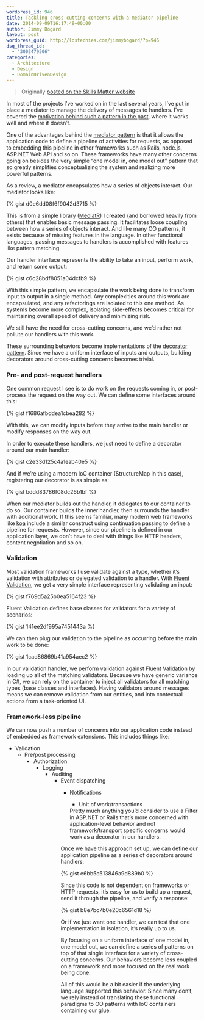 ```yaml
---
wordpress_id: 946
title: Tackling cross-cutting concerns with a mediator pipeline
date: 2014-09-09T16:17:49+00:00
author: Jimmy Bogard
layout: post
wordpress_guid: http://lostechies.com/jimmybogard/?p=946
dsq_thread_id:
  - "3002479506"
categories:
  - Architecture
  - Design
  - DomainDrivenDesign
---
```

> Originally [posted on the Skills Matter website](http://blog.skillsmatter.com/2014/08/29/one-model-in-one-model-out/)

In most of the projects I’ve worked on in the last several years, I’ve put in place a mediator to manage the delivery of messages to handlers. I’ve covered the [motivation behind such a pattern in the past](https://lostechies.com/jimmybogard/2013/12/19/put-your-controllers-on-a-diet-posts-and-commands/), where it works well and where it doesn’t.

One of the advantages behind the [mediator pattern](http://en.wikipedia.org/wiki/Mediator_pattern) is that it allows the application code to define a pipeline of activities for requests, as opposed to embedding this pipeline in other frameworks such as Rails, node.js, ASP.NET Web API and so on. These frameworks have many other concerns going on besides the very simple “one model in, one model out” pattern that so greatly simplifies conceptualizing the system and realizing more powerful patterns.

As a review, a mediator encapsulates how a series of objects interact. Our mediator looks like:

{% gist d0e6dd08f6f9042d3715 %}

This is from a simple library ([MediatR](https://github.com/jbogard/MediatR)) I created (and borrowed heavily from others) that enables basic message passing. It facilitates loose coupling between how a series of objects interact. And like many OO patterns, it exists because of missing features in the language. In other functional languages, passing messages to handlers is accomplished with features like pattern matching.

Our handler interface represents the ability to take an input, perform work, and return some output:

{% gist c6c28bdf8051a04dcfb9 %}

With this simple pattern, we encapsulate the work being done to transform input to output in a single method. Any complexities around this work are encapsulated, and any refactorings are isolated to this one method. As systems become more complex, isolating side-effects becomes critical for maintaining overall speed of delivery and minimizing risk.

We still have the need for cross-cutting concerns, and we’d rather not pollute our handlers with this work.

These surrounding behaviors become implementations of the [decorator pattern](http://en.wikipedia.org/wiki/Decorator_pattern). Since we have a uniform interface of inputs and outputs, building decorators around cross-cutting concerns becomes trivial.

### Pre- and post-request handlers

One common request I see is to do work on the requests coming in, or post-process the request on the way out. We can define some interfaces around this:

{% gist f1686afbddea1cbea282 %}

With this, we can modify inputs before they arrive to the main handler or modify responses on the way out.

In order to execute these handlers, we just need to define a decorator around our main handler:

{% gist c2e33d125c4a1eab40e5 %}

And if we’re using a modern IoC container (StructureMap in this case), registering our decorator is as simple as:

{% gist bddd83786f08dc26b1bf %}

When our mediator builds out the handler, it delegates to our container to do so. Our container builds the inner handler, then surrounds the handler with additional work. If this seems familiar, many modern web frameworks like [koa](http://koajs.com/) include a similar construct using continuation passing to define a pipeline for requests. However, since our pipeline is defined in our application layer, we don’t have to deal with things like HTTP headers, content negotiation and so on.

### Validation

Most validation frameworks I use validate against a type, whether it’s validation with attributes or delegated validation to a handler. With [Fluent Validation](https://fluentvalidation.codeplex.com/), we get a very simple interface representing validating an input:

{% gist f769d5a25b0ea5164f23 %}

Fluent Validation defines base classes for validators for a variety of scenarios:

{% gist 141ee2df995a7451443a %}

We can then plug our validation to the pipeline as occurring before the main work to be done:

{% gist 1cad86869b41a954aec2 %}

In our validation handler, we perform validation against Fluent Validation by loading up all of the matching validators. Because we have generic variance in C#, we can rely on the container to inject all validators for all matching types (base classes and interfaces). Having validators around messages means we can remove validation from our entities, and into contextual actions from a task-oriented UI.

### Framework-less pipeline

We can now push a number of concerns into our application code instead of embedded as framework extensions. This includes things like:

  * Validation 
      * Pre/post processing 
          * Authorization 
              * Logging 
                  * Auditing 
                      * Event dispatching 
                          * Notifications 
                              * Unit of work/transactions</ul> 
                            Pretty much anything you’d consider to use a Filter in ASP.NET or Rails that’s more concerned with application-level behavior and not framework/transport specific concerns would work as a decorator in our handlers.
                            
                            Once we have this approach set up, we can define our application pipeline as a series of decorators around handlers:
                            
                            {% gist e6bb5c513846a9d889b0 %}
                            
                            Since this code is not dependent on frameworks or HTTP requests, it’s easy for us to build up a request, send it through the pipeline, and verify a response:
                            
                            {% gist b8e7bc7b0e20c6561d18 %}
                            
                            Or if we just want one handler, we can test that one implementation in isolation, it’s really up to us.
                            
                            By focusing on a uniform interface of one model in, one model out, we can define a series of patterns on top of that single interface for a variety of cross-cutting concerns. Our behaviors become less coupled on a framework and more focused on the real work being done.
                            
                            All of this would be a bit easier if the underlying language supported this behavior. Since many don’t, we rely instead of translating these functional paradigms to OO patterns with IoC containers containing our glue.